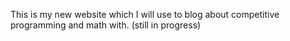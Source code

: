 ---
---

This is my new website which I will use to blog about competitive programming and math with. (still in progress)